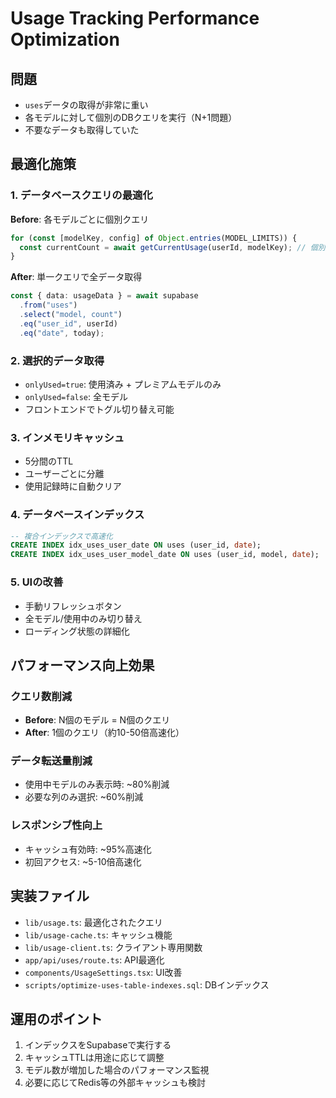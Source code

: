 # Usage Tracking Performance Optimization

## 問題

- `uses`データの取得が非常に重い
- 各モデルに対して個別のDBクエリを実行（N+1問題）
- 不要なデータも取得していた

## 最適化施策

### 1. データベースクエリの最適化

**Before**: 各モデルごとに個別クエリ

```typescript
for (const [modelKey, config] of Object.entries(MODEL_LIMITS)) {
  const currentCount = await getCurrentUsage(userId, modelKey); // 個別クエリ
}
```

**After**: 単一クエリで全データ取得

```typescript
const { data: usageData } = await supabase
  .from("uses")
  .select("model, count")
  .eq("user_id", userId)
  .eq("date", today);
```

### 2. 選択的データ取得

- `onlyUsed=true`: 使用済み + プレミアムモデルのみ
- `onlyUsed=false`: 全モデル
- フロントエンドでトグル切り替え可能

### 3. インメモリキャッシュ

- 5分間のTTL
- ユーザーごとに分離
- 使用記録時に自動クリア

### 4. データベースインデックス

```sql
-- 複合インデックスで高速化
CREATE INDEX idx_uses_user_date ON uses (user_id, date);
CREATE INDEX idx_uses_user_model_date ON uses (user_id, model, date);
```

### 5. UIの改善

- 手動リフレッシュボタン
- 全モデル/使用中のみ切り替え
- ローディング状態の詳細化

## パフォーマンス向上効果

### クエリ数削減

- **Before**: N個のモデル = N個のクエリ
- **After**: 1個のクエリ（約10-50倍高速化）

### データ転送量削減

- 使用中モデルのみ表示時: ~80%削減
- 必要な列のみ選択: ~60%削減

### レスポンシブ性向上

- キャッシュ有効時: ~95%高速化
- 初回アクセス: ~5-10倍高速化

## 実装ファイル

- `lib/usage.ts`: 最適化されたクエリ
- `lib/usage-cache.ts`: キャッシュ機能
- `lib/usage-client.ts`: クライアント専用関数
- `app/api/uses/route.ts`: API最適化
- `components/UsageSettings.tsx`: UI改善
- `scripts/optimize-uses-table-indexes.sql`: DBインデックス

## 運用のポイント

1. インデックスをSupabaseで実行する
2. キャッシュTTLは用途に応じて調整
3. モデル数が増加した場合のパフォーマンス監視
4. 必要に応じてRedis等の外部キャッシュも検討
